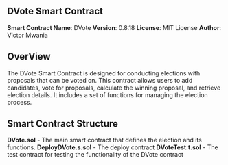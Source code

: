 ## DVote Smart Contract

**Smart Contract Name**: DVote
**Version**: 0.8.18
**License**: MIT License
**Author**: Victor Mwania


## OverView 

The DVote Smart Contract is designed for conducting elections with proposals that can be voted on. This contract allows users to add candidates, vote for proposals, calculate the winning proposal, and retrieve election details. It includes a set of functions for managing the election process.


## Smart Contract Structure

**DVote.sol** -  The main smart contract that defines the election and its functions.
**DeployDVote.s.sol** - The deploy contract 
**DVoteTest.t.sol** - The test contract for testing the functionality of the DVote contract


